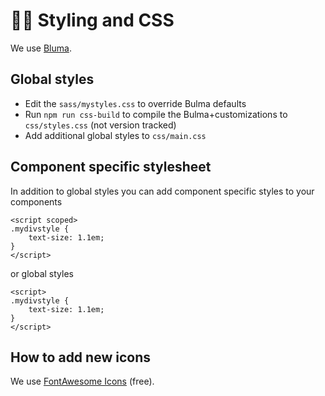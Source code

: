 # :artist: Styling and CSS

We use [Bluma](https://bulma.io).


## Global styles

- Edit the `sass/mystyles.css` to override Bulma defaults
- Run `npm run css-build` to compile the Bulma+customizations to `css/styles.css` (not version tracked)
- Add additional global styles to `css/main.css`


## Component specific stylesheet

In addition to global styles you can add component specific styles to your components

```vue
<script scoped>
.mydivstyle {
    text-size: 1.1em;
}
</script>
```

or global styles

```vue
<script>
.mydivstyle {
    text-size: 1.1em;
}
</script>
```

## How to add new icons

We use [FontAwesome Icons](https://fontawesome.com/icons/square-check?s=solid) (free).




